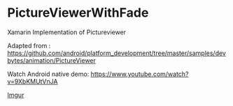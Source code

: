 # PictureViewerWithFade
Xamarin Implementation of Pictureviewer 

Adapted from : https://github.com/android/platform_development/tree/master/samples/devbytes/animation/PictureViewer

Watch Android native demo: https://www.youtube.com/watch?v=9XbKMUtVnJA

[Imgur](http://i.imgur.com/NDdWh7V.gifv)
